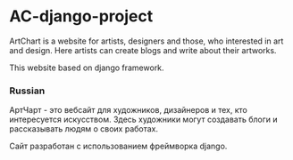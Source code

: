 # AC-django-project

ArtChart is a website for artists, designers and those, who interested in art and design. Here artists can create blogs and write about their artworks.

This website based on django framework.

### Russian
АртЧарт - это вебсайт для художников, дизайнеров и тех, кто интересуется искусством. Здесь художники могут создавать блоги и рассказывать людям о своих работах.

Сайт разработан с использованием фреймворка django.

